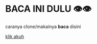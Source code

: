 # BACA INI DULU :eye::eye:

caranya clone/makainya **baca** disini

[klik akuh](https://www.geeksforgeeks.org/how-to-clone-android-project-from-github-in-android-studio/)
